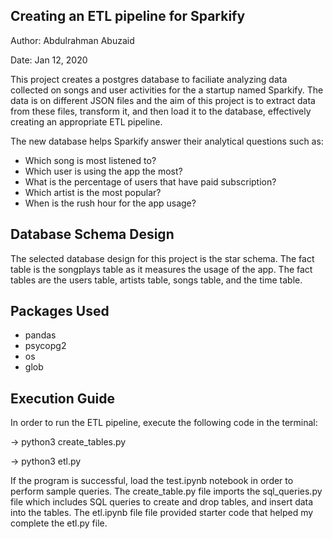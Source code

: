 ## Creating an ETL pipeline for Sparkify 
Author: Abdulrahman Abuzaid

Date: Jan 12, 2020

This project creates a postgres database to faciliate analyzing data collected on songs
and user activities for the a startup named Sparkify. The data is on different JSON files
and the aim of this project is to extract data from these files, transform it, and then load
it to the database, effectively creating an appropriate ETL pipeline.

The new database helps Sparkify answer their analytical questions such as:
 - Which song is most listened to?
 - Which user is using the app the most?
 - What is the percentage of users that have paid subscription?
 - Which artist is the most popular?
 - When is the rush hour for the app usage?
 
## Database Schema Design
The selected database design for this project is the star schema. The fact table is the
songplays table as it measures the usage of the app. The fact tables are the users table, 
artists table, songs table, and the time table. 

## Packages Used
 - pandas
 - psycopg2
 - os
 - glob
 
## Execution Guide
In order to run the ETL pipeline, execute the following code in the terminal:

-> python3 create_tables.py

-> python3 etl.py

If the program is successful, load the test.ipynb notebook in order to perform sample queries. The create_table.py file
imports the sql_queries.py file which includes SQL queries to create and drop tables, and insert data into the tables.
The etl.ipynb file file provided starter code that helped my complete the etl.py file.
